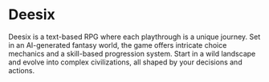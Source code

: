 # Deesix
Deesix is a text-based RPG where each playthrough is a unique journey. Set in an AI-generated fantasy world, the game offers intricate choice mechanics and a skill-based progression system. Start in a wild landscape and evolve into complex civilizations, all shaped by your decisions and actions.
